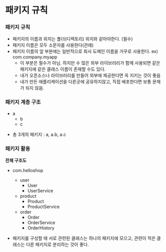 # 패키지 규칙
### 패키지 규칙
- 패키지의 이름과 위치는 폴더(디렉토리) 위치와 같아야한다. (필수)
- 패키지 이름은 모두 소문자를 사용한다(관례)
- 패키지 이름의 앞 부분에는 일반적으로 회사 도메인 이름을 거꾸로 사용한다. ex) com.company.myapp
    - 이 부분은 필수가 아님. 하지만 수 많은 외부 라이브러리가 함께 사용되면 같은 패키지에 같은 클래스 이름이 존재할 수도 있다.
    - 내가 오픈소스나 라이브러리를 만들어 외부에 제공한다면 꼭 지키는 것이 좋음
    - 내가 만든 애플리케이션을 다른곳에 공유하지않고, 직접 배포한다면 보통 문제가 되지 않음.

### 패키지 계층 구조
- a
    - b
    - c
* 총 3개의 패키지 : a, a.b, a.c

### 패키지 활용
<b>전체 구조도</b>
- com.helloshop
    - user
        - User
        - UserService
    - product
        - Product
        - ProductService
    - order
        - Order
        - OrderService
        - OrderHistory

- 패키지를 구성할 때 서로 관련된 클래스는 하나의 패키지에 모으고, 관련이 적은 클래스는 다른 패키지로 분리하는 것이 좋다.